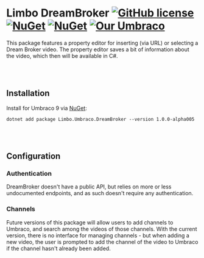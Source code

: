 # Limbo DreamBroker  [![GitHub license](https://img.shields.io/badge/license-MIT-blue.svg)](LICENSE.md) [![NuGet](https://img.shields.io/nuget/v/Limbo.Umbraco.DreamBroker.svg)](https://www.nuget.org/packages/Limbo.Umbraco.DreamBroker) [![NuGet](https://img.shields.io/nuget/dt/Limbo.Umbraco.DreamBroker.svg)](https://www.nuget.org/packages/Limbo.Umbraco.DreamBroker) [![Our Umbraco](https://img.shields.io/badge/our-umbraco-%233544B1)](https://our.umbraco.com/packages/backoffice-extensions/limbo-dreambroker/)

This package features a property editor for inserting (via URL) or selecting a Dream Broker video. The property editor saves a bit of information about the video, which then will be available in C#.




<br /><br />

## Installation

Install for Umbraco 9 via [NuGet](https://www.nuget.org/packages/Limbo.Umbraco.DreamBroker/1.0.0-alpha005):

```
dotnet add package Limbo.Umbraco.DreamBroker --version 1.0.0-alpha005
```




<br /><br />

## Configuration

### Authentication

DreamBroker doesn't have a public API, but relies on more or less undocumented endpoints, and as such doesn't require any authentication.

### Channels

Future versions of this package will allow users to add channels to Umbraco, and search among the videos of those channels. With the current version, there is no interface for managing channels - but when adding a new video, the user is prompted to add the channel of the video to Umbraco if the channel hasn't already been added.
